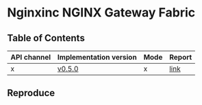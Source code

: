 # Nginxinc NGINX Gateway Fabric

## Table of Contents

|API channel|Implementation version|Mode|Report|
|-----------|----------------------|----|------|
|x|[v0.5.0](https://github.com/nginxinc/nginx-gateway-fabric/releases/tag/v0.5.0)|x|[link](./v1.1.0-report.yaml)|

## Reproduce
